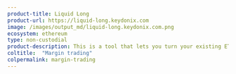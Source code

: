 ```yaml
---
product-title: Liquid Long
product-url: https://liquid-long.keydonix.com
image: /images/output_md/liquid-long.keydonix.com.png
ecosystem: ethereum
type: non-custodial
product-description: This is a tool that lets you turn your existing ETH into a leveraged ETH position against USD in a single transaction for a small fee.
coltitle:  "Margin trading"
colpermalink: margin-trading
---
```

